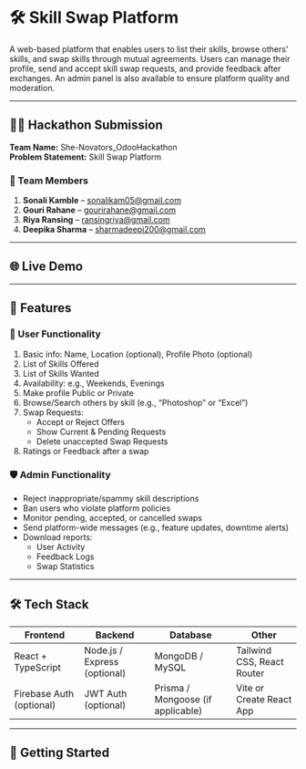 # 🛠️ Skill Swap Platform

A web-based platform that enables users to list their skills, browse others' skills, and swap skills through mutual agreements. Users can manage their profile, send and accept skill swap requests, and provide feedback after exchanges. An admin panel is also available to ensure platform quality and moderation.

---

## 👩‍💻 Hackathon Submission
**Team Name:** She-Novators_OdooHackathon  
**Problem Statement:** Skill Swap Platform

### 👥 Team Members
1. **Sonali Kamble** – sonalikam05@gmail.com  
2. **Gouri Rahane** – gourirahane@gmail.com  
3. **Riya Ransing** – ransingriya@gmail.com  
4. **Deepika Sharma** – sharmadeepi200@gmail.com

---

## 🌐 Live Demo
> 

---

## 📌 Features

### 👤 User Functionality
1. Basic info: Name, Location (optional), Profile Photo (optional)  
2. List of Skills Offered  
3. List of Skills Wanted  
4. Availability: e.g., Weekends, Evenings  
5. Make profile Public or Private  
6. Browse/Search others by skill (e.g., “Photoshop” or “Excel”)  
7. Swap Requests:  
   - Accept or Reject Offers  
   - Show Current & Pending Requests  
   - Delete unaccepted Swap Requests  
8. Ratings or Feedback after a swap  

### 🛡️ Admin Functionality
- Reject inappropriate/spammy skill descriptions  
- Ban users who violate platform policies  
- Monitor pending, accepted, or cancelled swaps  
- Send platform-wide messages (e.g., feature updates, downtime alerts)  
- Download reports:  
  - User Activity  
  - Feedback Logs  
  - Swap Statistics  

---

## 🛠️ Tech Stack

| Frontend        | Backend              | Database           | Other                    |
|-----------------|----------------------|--------------------|--------------------------|
| React + TypeScript | Node.js / Express (optional) | MongoDB / MySQL         | Tailwind CSS, React Router |
| Firebase Auth (optional) | JWT Auth (optional)     | Prisma / Mongoose (if applicable) | Vite or Create React App |

---

## 🚀 Getting Started

